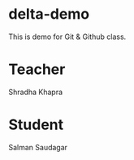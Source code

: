 # delta-demo
This is demo for Git &amp; Github class.

# Teacher
Shradha Khapra

# Student
Salman Saudagar